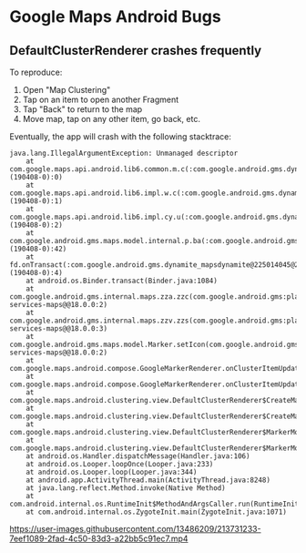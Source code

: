 # Google Maps Android Bugs

## DefaultClusterRenderer crashes frequently

To reproduce:
1. Open "Map Clustering"
2. Tap on an item to open another Fragment
3. Tap "Back" to return to the map
4. Move map, tap on any other item, go back, etc.

Eventually, the app will crash with the following stacktrace:
```
java.lang.IllegalArgumentException: Unmanaged descriptor
   	at com.google.maps.api.android.lib6.common.m.c(:com.google.android.gms.dynamite_mapsdynamite@225014045@22.50.14 (190408-0):0)
    at com.google.maps.api.android.lib6.impl.w.c(:com.google.android.gms.dynamite_mapsdynamite@225014045@22.50.14 (190408-0):1)
    at com.google.maps.api.android.lib6.impl.cy.u(:com.google.android.gms.dynamite_mapsdynamite@225014045@22.50.14 (190408-0):2)
    at com.google.android.gms.maps.model.internal.p.ba(:com.google.android.gms.dynamite_mapsdynamite@225014045@22.50.14 (190408-0):42)
    at fd.onTransact(:com.google.android.gms.dynamite_mapsdynamite@225014045@22.50.14 (190408-0):4)
    at android.os.Binder.transact(Binder.java:1084)
    at com.google.android.gms.internal.maps.zza.zzc(com.google.android.gms:play-services-maps@@18.0.0:2)
    at com.google.android.gms.internal.maps.zzv.zzs(com.google.android.gms:play-services-maps@@18.0.0:3)
    at com.google.android.gms.maps.model.Marker.setIcon(com.google.android.gms:play-services-maps@@18.0.0:2)
    at com.google.maps.android.compose.GoogleMarkerRenderer.onClusterItemUpdated(GoogleMarkerRenderer.kt:43)
    at com.google.maps.android.compose.GoogleMarkerRenderer.onClusterItemUpdated(GoogleMarkerRenderer.kt:12)
    at com.google.maps.android.clustering.view.DefaultClusterRenderer$CreateMarkerTask.perform(DefaultClusterRenderer.java:1060)
    at com.google.maps.android.clustering.view.DefaultClusterRenderer$CreateMarkerTask.access$2400(DefaultClusterRenderer.java:1021)
    at com.google.maps.android.clustering.view.DefaultClusterRenderer$MarkerModifier.performNextTask(DefaultClusterRenderer.java:738)
    at com.google.maps.android.clustering.view.DefaultClusterRenderer$MarkerModifier.handleMessage(DefaultClusterRenderer.java:707)
    at android.os.Handler.dispatchMessage(Handler.java:106)
    at android.os.Looper.loopOnce(Looper.java:233)
    at android.os.Looper.loop(Looper.java:344)
    at android.app.ActivityThread.main(ActivityThread.java:8248)
    at java.lang.reflect.Method.invoke(Native Method)
    at com.android.internal.os.RuntimeInit$MethodAndArgsCaller.run(RuntimeInit.java:589)
    at com.android.internal.os.ZygoteInit.main(ZygoteInit.java:1071)
```

https://user-images.githubusercontent.com/13486209/213731233-7eef1089-2fad-4c50-83d3-a22bb5c91ec7.mp4
